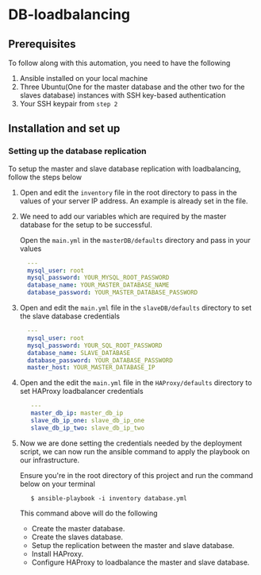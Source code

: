 # DB-loadbalancing

## Prerequisites
To follow along with this automation, you need to have the following

1. Ansible installed on your local machine
2. Three Ubuntu(One for the master database and the other two for the slaves database) instances with SSH key-based authentication
3. Your SSH keypair from `step 2`


## Installation and set up

### Setting up the database replication
To setup the master and slave database replication with loadbalancing, follow the steps below

1. Open and edit the `inventory` file in the root directory to pass in the values of your server IP address. An example is already set in the file.

2. We need to add our variables which are required by the master database for the setup to be successful.

   Open the `main.yml` in the `masterDB/defaults` directory and pass in your values

    ```yml
      ---
      mysql_user: root
      mysql_password: YOUR_MYSQL_ROOT_PASSWORD
      database_name: YOUR_MASTER_DATABASE_NAME
      database_password: YOUR_MASTER_DATABASE_PASSWORD
    ```

3. Open and edit the `main.yml` file in the `slaveDB/defaults` directory to set the slave database credentials
    ```yml
      ---
      mysql_user: root
      mysql_password: YOUR_SQL_ROOT_PASSWORD
      database_name: SLAVE_DATABASE
      database_password: YOUR_DATABASE_PASSWORD
      master_host: YOUR_MASTER_DATABASE_IP
    ```
4. Open and the edit the `main.yml` file in the `HAProxy/defaults`  directory to set HAProxy loadbalancer credentials
   ```yml
      ---
      master_db_ip: master_db_ip
      slave_db_ip_one: slave_db_ip_one
      slave_db_ip_two: slave_db_ip_two
   ```

5. Now we are done setting the credentials needed by the deployment script, we can now run the ansible command to apply the playbook on our infrastructure.

   Ensure you're in the root directory of this project and run the command below on your terminal
   ```command
      $ ansible-playbook -i inventory database.yml
   ```
   This command above will do the following

    - Create the master database.
    - Create the slaves database.
    - Setup the replication between the master and slave database.
    - Install HAProxy.
    - Configure HAProxy to loadbalance the master and slave database.
